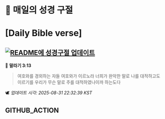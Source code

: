 # 🙏 매일의 성경 구절
# [Daily Bible verse]
## [![README에 성경구절 업데이트](https://github.com/DONGSUKA/first_test/actions/workflows/update-readme-bible.yml/badge.svg)](https://github.com/DONGSUKA/first_test/actions/workflows/update-readme-bible.yml)
<!-- START_BIBLE_VERSE -->
📖 **말라기 3:13**
> 여호와를 경외하는 자들 여호와가 이르노라 너희가 완악한 말로 나를 대적하고도 이르기를 우리가 무슨 말로 주를 대적하였나이까 하는도다

🕊️ _업데이트 시각: 2025-08-31 22:32:39 KST_
  <!-- END_BIBLE_VERSE -->
## GITHUB_ACTION
